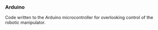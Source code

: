 ### Arduino

Code written to the Arduino microcontroller for overlooking control of the robotic manipulator.